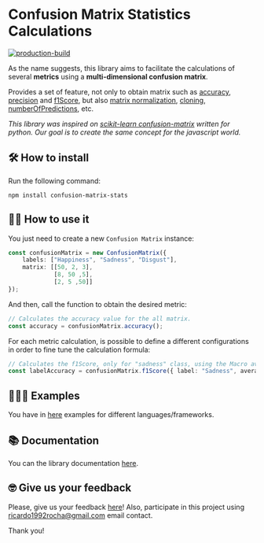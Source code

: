 # Confusion Matrix Statistics Calculations

[![production-build](https://github.com/FullExpression/confusion-matrix-stats/actions/workflows/production-build.yml/badge.svg)](https://github.com/FullExpression/confusion-matrix-stats/actions/workflows/production-build.yml)

As the name suggests, this library aims to facilitate the calculations of several **metrics** using a **multi-dimensional confusion matrix**.

Provides a set of feature, not only to obtain matrix such as [accuracy](https://confusion-matrix-stats-doc.web.app/classes/confusionmatrix.html#accuracy), [precision](https://confusion-matrix-stats-doc.web.app/classes/confusionmatrix.html#precision) and [f1Score](https://confusion-matrix-stats-doc.web.app/classes/confusionmatrix.html#f1score), but also [matrix normalization](https://confusion-matrix-stats-doc.web.app/classes/confusionmatrix.html#normalize), [cloning](https://confusion-matrix-stats-doc.web.app/classes/confusionmatrix.html#clone), [numberOfPredictions](https://confusion-matrix-stats-doc.web.app/classes/confusionmatrix.html#getnumberofpredictions), etc.

*This library was inspired on [scikit-learn confusion-matrix](https://scikit-learn.org/stable/auto_examples/model_selection/plot_confusion_matrix.html) written for python. Our goal is to create the same concept for the javascript world.*

## 🛠️ How to install

Run the following command:

`npm install confusion-matrix-stats`

## 👩‍💻 How to use it

You just need to create a new `Confusion Matrix` instance:

``` typescript
const confusionMatrix = new ConfusionMatrix({
    labels: ["Happiness", "Sadness", "Disgust"], 
    matrix: [[50, 2, 3],
             [8, 50 ,5],
             [2, 5 ,50]]
});
```

And then, call the function to obtain the desired metric:

``` typescript
// Calculates the accuracy value for the all matrix.
const accuracy = confusionMatrix.accuracy();
```

For each metric calculation, is possible to define a different configurations in order to fine tune the calculation formula:

``` typescript
// Calculates the f1Score, only for "sadness" class, using the Macro average method.
const labelAccuracy = confusionMatrix.f1Score({ label: "Sadness", average: AverageMethod.Macro});
```

## 👩🏻‍🏫 Examples

You have in [here](https://github.com/FullExpression/confusion-matrix-stats-examples) examples for different languages/frameworks.

## 📚 Documentation

You can the library documentation [here](https://confusion-matrix-stats-doc.web.app/classes/confusionmatrix.html).

## 🤓 Give us your feedback

Please, give us your feedback [here](https://github.com/FullExpression/confusion-matrix-stats/issues)! Also, participate in this project using ricardo1992rocha@gmail.com email contact.

Thank you!